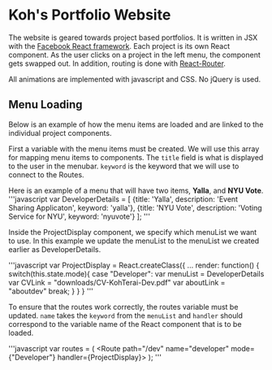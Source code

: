 Koh's Portfolio Website
========

The website is geared towards project based portfolios.  It is written in JSX with the [Facebook React framework](http://facebook.github.io/react/).  Each project is its own React component.  As the user clicks on a project in the left menu, the component gets swapped out.  In addition, routing is done with [React-Router](https://github.com/rackt/react-router).

All animations are implemented with javascript and CSS.  No jQuery is used.

<h2>Menu Loading</h2>

Below is an example of how the menu items are loaded and are linked to the individual project components.

First a variable with the menu items must be created.  We will use this array for mapping menu items to components.  The `title` field is what is displayed to the user in the menubar.  `keyword` is the keyword that we will use to connect to the Routes.

Here is an example of a menu that will have two items, **Yalla**, and **NYU Vote**.
'''javascript
var DeveloperDetails = [
  {title: 'Yalla', description: 'Event Sharing Applicaton', keyword: 'yalla'},
  {title: 'NYU Vote', description: 'Voting Service for NYU', keyword: 'nyuvote'}
];
'''

Inside the ProjectDisplay component, we specify which menuList we want to use.  In this example we update the menuList to the menuList we created earlier as DeveloperDetails.

'''javascript
var ProjectDisplay = React.createClass({
	...
	render: function() {
		switch(this.state.mode){
			case "Developer":
				var menuList = DeveloperDetails
				var CVLink = "downloads/CV-KohTerai-Dev.pdf"
				var aboutLink = "aboutdev"
				break;
		}
	}
}
'''

To ensure that the routes work correctly, the routes variable must be updated.  `name` takes the `keyword` from the `menuList` and `handler` should correspond to the variable name of the React component that is to be loaded.

'''javascript
var routes = (
  <Routes location="hash">
    <Route path="/" name="home" handler={SelectMode} />
    <Route path="/dev" name="developer" mode={"Developer"} handler={ProjectDisplay}>
      <Route name="yalla" handler={Yalla} />
      <DefaultRoute name="nyuvote" handler={NYUVote} />
    </Route>
  </Routes>
);
'''
